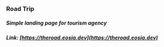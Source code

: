 ### Road Trip

##### Simple landing page for tourism agency

##### Link: [https://theroad.eosia.dev](https://theroad.eosia.dev)